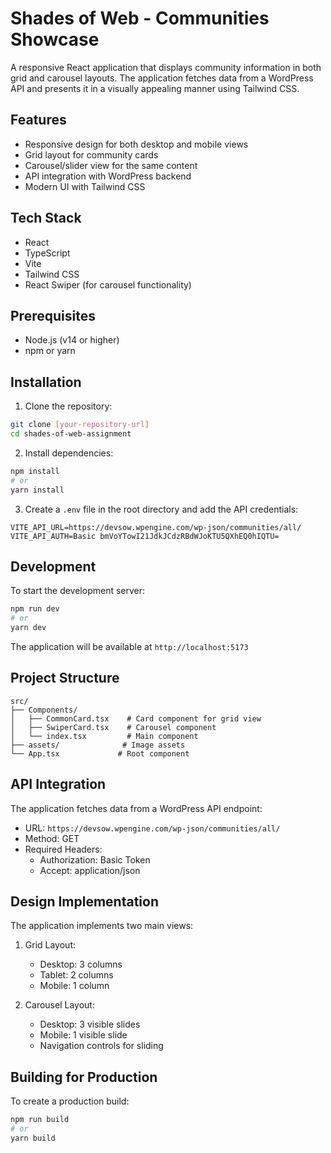 # Shades of Web - Communities Showcase

A responsive React application that displays community information in both grid and carousel layouts. The application fetches data from a WordPress API and presents it in a visually appealing manner using Tailwind CSS.

## Features

- Responsive design for both desktop and mobile views
- Grid layout for community cards
- Carousel/slider view for the same content
- API integration with WordPress backend
- Modern UI with Tailwind CSS

## Tech Stack

- React
- TypeScript
- Vite
- Tailwind CSS
- React Swiper (for carousel functionality)

## Prerequisites

- Node.js (v14 or higher)
- npm or yarn

## Installation

1. Clone the repository:

```bash
git clone [your-repository-url]
cd shades-of-web-assignment
```

2. Install dependencies:

```bash
npm install
# or
yarn install
```

3. Create a `.env` file in the root directory and add the API credentials:

```env
VITE_API_URL=https://devsow.wpengine.com/wp-json/communities/all/
VITE_API_AUTH=Basic bmVoYTowI21JdkJCdzRBdWJoKTU5QXhEQ0hIQTU=
```

## Development

To start the development server:

```bash
npm run dev
# or
yarn dev
```

The application will be available at `http://localhost:5173`

## Project Structure

```
src/
├── Components/
│   ├── CommonCard.tsx    # Card component for grid view
│   ├── SwiperCard.tsx    # Carousel component
│   └── index.tsx         # Main component
├── assets/              # Image assets
└── App.tsx             # Root component
```

## API Integration

The application fetches data from a WordPress API endpoint:

- URL: `https://devsow.wpengine.com/wp-json/communities/all/`
- Method: GET
- Required Headers:
  - Authorization: Basic Token
  - Accept: application/json

## Design Implementation

The application implements two main views:

1. Grid Layout:

   - Desktop: 3 columns
   - Tablet: 2 columns
   - Mobile: 1 column

2. Carousel Layout:
   - Desktop: 3 visible slides
   - Mobile: 1 visible slide
   - Navigation controls for sliding

## Building for Production

To create a production build:

```bash
npm run build
# or
yarn build
```
